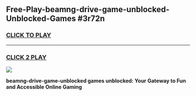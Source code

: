 
## Free-Play-beamng-drive-game-unblocked-Unblocked-Games #3r72n
<h3>
<a href="https://news.freeplayer.one?title=beamng-drive-game-unblocked&ref=8M">CLICK TO PLAY</a></h3>
<hr>

<h3>
<a href="https://news.freeplayer.one?title=beamng-drive-game-unblocked&ref=8M">CLICK 2 PLAY</a>
  
</h3>

<a href="https://news.freeplayer.one?title=beamng-drive-game-unblocked&ref=8M"><img src="https://clearcache.store/games.png"></a>


**beamng-drive-game-unblocked games unblocked: Your Gateway to Fun and Accessible Online Gaming**

